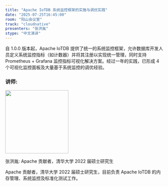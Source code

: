 ```yaml
---
title: "Apache IoTDB 系统监控框架的实施与调优实践"
date: "2025-07-25T16:45:00"
room: "阳山会议室"
track: "cloudnative"
presenters: "张洪胤"
stype: "中文演讲"
---
```


自 1.0.0 版本起，Apache IoTDB 提供了统一的系统监控框架，允许数据库开发人员定义系统监控指标（如计数器）并将其注册以实现统一管理，同时支持 Prometheus + Grafana 监控指标可视化解决方案。经过一年的实践，已形成 4 个可视化监控面板及大量基于系统监控的调优经验。

### 讲师:

<img src="https://sessionize.com/image/4d3b-400o400o1-KCzTKrVsyHFxNEWdi4vEMv.jpg" width="200" /><br/>

张洪胤: Apache 贡献者，清华大学 2022 届硕士研究生

Apache 贡献者，清华大学 2022 届硕士研究生，目前负责 Apache IoTDB 的内存管理、系统监控及标准化测试工作。